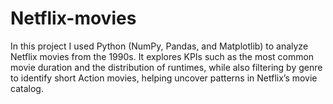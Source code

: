 # Netflix-movies
In this project I used Python (NumPy, Pandas, and Matplotlib) to analyze Netflix movies from the 1990s. It explores KPIs such as the most common movie duration and the distribution of runtimes, while also filtering by genre to identify short Action movies, helping uncover patterns in Netflix’s movie catalog.
